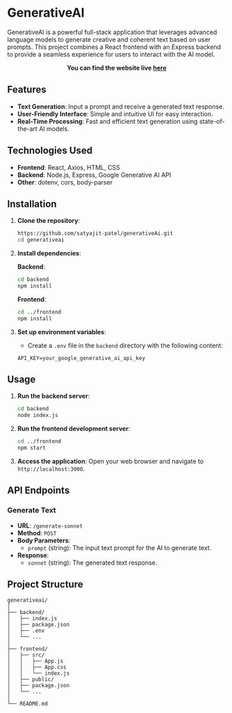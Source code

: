 # GenerativeAI

GenerativeAI is a powerful full-stack application that leverages advanced language models to generate creative and coherent text based on user prompts. This project combines a React frontend with an Express backend to provide a seamless experience for users to interact with the AI model.


**<p align='center'>You can find the website live <a href="https://blue-river-0d0a96b00.5.azurestaticapps.net">here</a></p>**


## Features

- **Text Generation**: Input a prompt and receive a generated text response.
- **User-Friendly Interface**: Simple and intuitive UI for easy interaction.
- **Real-Time Processing**: Fast and efficient text generation using state-of-the-art AI models.

## Technologies Used

- **Frontend**: React, Axios, HTML, CSS
- **Backend**: Node.js, Express, Google Generative AI API
- **Other**: dotenv, cors, body-parser

## Installation

1. **Clone the repository**:
    ```sh
    https://github.com/satyajit-patel/generativeAi.git
    cd generativeai
    ```

2. **Install dependencies**:

    **Backend**:
    ```sh
    cd backend
    npm install
    ```

    **Frontend**:
    ```sh
    cd ../frontend
    npm install
    ```

3. **Set up environment variables**:
    - Create a `.env` file in the `backend` directory with the following content:
    ```env
    API_KEY=your_google_generative_ai_api_key
    ```

## Usage

1. **Run the backend server**:
    ```sh
    cd backend
    node index.js
    ```

2. **Run the frontend development server**:
    ```sh
    cd ../frontend
    npm start
    ```

3. **Access the application**:
    Open your web browser and navigate to `http://localhost:3000`.

## API Endpoints

### Generate Text
- **URL**: `/generate-sonnet`
- **Method**: `POST`
- **Body Parameters**: 
    - `prompt` (string): The input text prompt for the AI to generate text.
- **Response**:
    - `sonnet` (string): The generated text response.

## Project Structure

```plaintext
generativeai/
│
├── backend/
│   ├── index.js
│   ├── package.json
│   ├── .env
│   └── ...
│
├── frontend/
│   ├── src/
│   │   ├── App.js
│   │   ├── App.css
│   │   └── index.js
│   ├── public/
│   ├── package.json
│   └── ...
│
└── README.md
